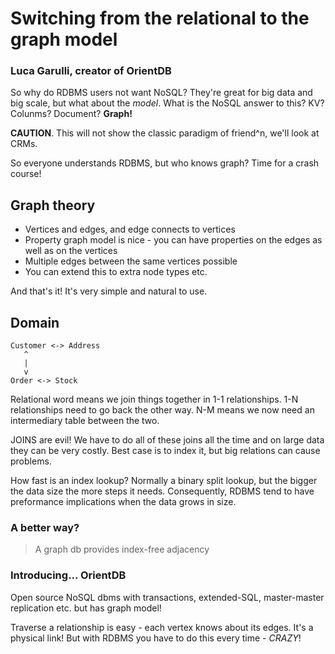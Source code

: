 # Switching from the relational to the graph model

### Luca Garulli, creator of OrientDB

So why do RDBMS users not want NoSQL? They're great for big data and big scale, but what about the *model*. What is the NoSQL answer to this? KV? Colunms? Document? **Graph!**

**CAUTION**. This will not show the classic paradigm of friend^n, we'll look at CRMs.

So everyone understands RDBMS, but who knows graph? Time for a crash course!

## Graph theory

- Vertices and edges, and edge connects to vertices
- Property graph model is nice - you can have properties on the edges as well as on the vertices
- Multiple edges between the same vertices possible
- You can extend this to extra node types etc.

And that's it! It's very simple and natural to use.

## Domain

```
Customer <-> Address
   ^
   |
   v
Order <-> Stock
```

Relational word means we join things together in 1-1 relationships. 1-N relationships need to go back the other way. N-M means we now need an intermediary table between the two.

JOINS are evil! We have to do all of these joins all the time and on large data they can be very costly. Best case is to index it, but big relations can cause problems.

How fast is an index lookup? Normally a binary split lookup, but the bigger the data size the more steps it needs. Consequently, RDBMS tend to have preformance implications when the data grows in size.

### A better way?

> A graph db provides index-free adjacency

### Introducing... OrientDB

Open source NoSQL dbms with transactions, extended-SQL, master-master replication etc. but has graph model!

Traverse a relationship is easy - each vertex knows about its edges. It's a physical link! But with RDBMS you have to do this every time - *CRAZY*!
